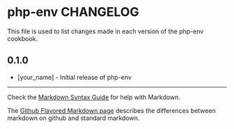 php-env CHANGELOG
=================

This file is used to list changes made in each version of the php-env cookbook.

0.1.0
-----
- [your_name] - Initial release of php-env

- - -
Check the [Markdown Syntax Guide](http://daringfireball.net/projects/markdown/syntax) for help with Markdown.

The [Github Flavored Markdown page](http://github.github.com/github-flavored-markdown/) describes the differences between markdown on github and standard markdown.
